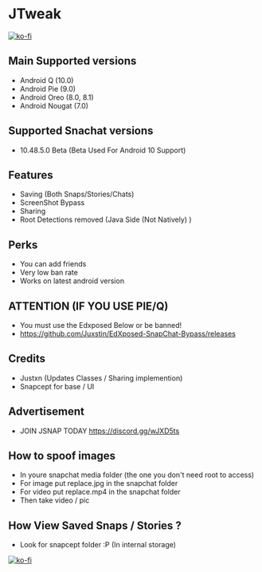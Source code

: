 # JTweak

[![ko-fi](https://www.ko-fi.com/img/githubbutton_sm.svg)](https://ko-fi.com/R6R11CS1Q)

## Main Supported versions
- Android Q (10.0)
- Android Pie (9.0)
- Android Oreo (8.0, 8.1) 
- Android Nougat (7.0)


## Supported Snachat versions
- 10.48.5.0 Beta (Beta Used For Android 10 Support)

## Features
- Saving (Both Snaps/Stories/Chats)
- ScreenShot Bypass
- Sharing
- Root Detections removed (Java Side (Not Natively) )


## Perks
- You can add friends
- Very low ban rate
- Works on latest android version

## ATTENTION (IF YOU USE PIE/Q)
- You must use the Edxposed Below or be banned!
- https://github.com/Juxstin/EdXposed-SnapChat-Bypass/releases

## Credits
- Justxn (Updates Classes / Sharing implemention)
- Snapcept for base / UI

## Advertisement
- JOIN JSNAP TODAY https://discord.gg/wJXD5ts

## How to spoof images
- In youre snapchat media folder (the one you don't need root to access)
- For image put replace.jpg in the snapchat folder
- For video put replace.mp4 in the snapchat folder
- Then take video / pic

## How View Saved Snaps / Stories ?
- Look for snapcept folder :P (In internal storage)

[![ko-fi](https://www.ko-fi.com/img/githubbutton_sm.svg)](https://ko-fi.com/R6R11CS1Q)

